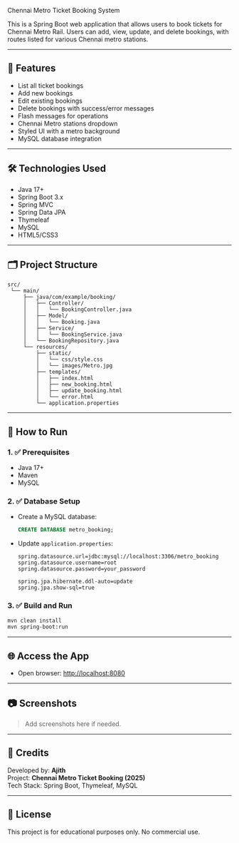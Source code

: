  Chennai Metro Ticket Booking System

This is a Spring Boot web application that allows users to book tickets for Chennai Metro Rail. Users can add, view, update, and delete bookings, with routes listed for various Chennai metro stations.

---

## 🚀 Features

- List all ticket bookings
- Add new bookings
- Edit existing bookings
- Delete bookings with success/error messages
- Flash messages for operations
- Chennai Metro stations dropdown
- Styled UI with a metro background
- MySQL database integration

---

## 🛠️ Technologies Used

- Java 17+
- Spring Boot 3.x
- Spring MVC
- Spring Data JPA
- Thymeleaf
- MySQL
- HTML5/CSS3

---

## 🗂️ Project Structure

```
src/
 └── main/
     ├── java/com/example/booking/
     │   ├── Controller/
     │   │   └── BookingController.java
     │   ├── Model/
     │   │   └── Booking.java
     │   ├── Service/
     │   │   └── BookingService.java
     │   └── BookingRepository.java
     └── resources/
         ├── static/
         │   └── css/style.css
         │   └── images/Metro.jpg
         ├── templates/
         │   ├── index.html
         │   ├── new_booking.html
         │   ├── update_booking.html
         │   └── error.html
         └── application.properties
```

---

## 🧪 How to Run

### 1. ✅ Prerequisites

- Java 17+
- Maven
- MySQL

### 2. ✅ Database Setup

- Create a MySQL database:
  ```sql
  CREATE DATABASE metro_booking;
  ```

- Update `application.properties`:

  ```properties
  spring.datasource.url=jdbc:mysql://localhost:3306/metro_booking
  spring.datasource.username=root
  spring.datasource.password=your_password

  spring.jpa.hibernate.ddl-auto=update
  spring.jpa.show-sql=true
  ```

### 3. ✅ Build and Run

```bash
mvn clean install
mvn spring-boot:run
```

---

## 🌐 Access the App

- Open browser: [http://localhost:8080](http://localhost:8080)

---

## 📷 Screenshots

> Add screenshots here if needed.

---

## 📝 Credits

Developed by: **Ajith**  
Project: **Chennai Metro Ticket Booking (2025)**  
Tech Stack: Spring Boot, Thymeleaf, MySQL

---

## 📄 License

This project is for educational purposes only. No commercial use.
